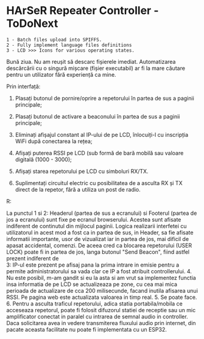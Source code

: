 # HArSeR Repeater Controller - ToDoNext



    1 - Batch files upload into SPIFFS.
    2 - Fully implement language files definitions
    3 - LCD >>> Icons for various operating states.



Bună ziua.
Nu am reușit să descarc fișierele imediat. Automatizarea descărcării cu o singură mișcare (fișier executabil) ar fi la mare căutare pentru un utilizator fără experiență ca mine.

Prin interfață:
1. Plasați butonul de pornire/oprire a repetorului în partea de sus a paginii principale;

2. Plasați butonul de activare a beaconului în partea de sus a paginii principale;

3. Eliminați afișajul constant al IP-ului de pe LCD, înlocuiți-l cu inscripția WiFi după conectarea la rețea;

4. Afișați puterea RSSI pe LCD (sub formă de bară mobilă sau valoare digitală (1000 - 3000);

5. Afișați starea repetorului pe LCD cu simboluri RX/TX.
6. Suplimentați circuitul electric cu posibilitatea de a asculta RX și TX direct de la repetor, fără a utiliza un post de radio.

R:

La punctul 1 si 2: Headerul (partea de sus a ecranului) si Footerul (partea de jos a ecranului) 
sunt fixe pe ecranul browserului. 
Acestea sunt afisate indiferent de continutul din mijlocul paginii. 
Logica realizarii interfetei cu utilizatorul in acest mod a fost ca in partea de sus, in Header, 
sa fie afisate informatii importante, usor de vizualizat iar in partea de jos, 
mai dificil de apasat accidental, comenzi. De aceea cred ca blocarea repetorului (USER LOCK) 
poate fi in partea de jos, langa butonul "Send Beacon", fiind astfel prezent indiferent de  
3: IP-ul este prezent pe afisaj pana la prima intrare in emisie pentru a permite administratorului 
sa vada clar ce IP a fost atribuit controllerului. 
4. Nu este posibil, m-am gandit si eu la asta si am vrut sa implementez functia insa informatia 
de pe LCD se actualizeaza pe zone, cu cea mai mica perioada de actualizare de cca 200 milisecunde, 
facand inutila afisarea unui RSSI. Pe pagina web este actualizata valoarea in timp real. 
5. Se poate face. 
6. Pentru a asculta traficul repetorului, adica statia portabila/mobila ce acceseaza repetorul,
poate fi folosit difuzorul statiei de receptie sau un mic amplificator conectat in paralel cu 
intrarea de semnal audio in controller. Daca solicitarea avea in vedere transmiterea fluxului audio 
prin internet, din pacate aceasta facilitate nu poate fi implementata cu un ESP32. 
